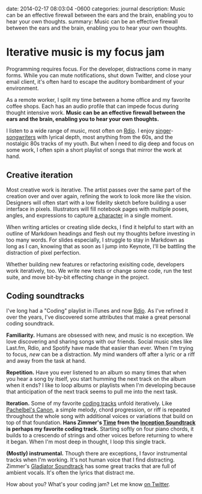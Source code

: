 date: 2014-02-17 08:03:04 -0600
categories: journal
description: Music can be an effective firewall between the ears and the brain, enabling you to hear your own thoughts.
summary: Music can be an effective firewall between the ears and the brain, enabling you to hear your own thoughts.

# Iterative music is my focus jam

Programming requires focus. For the developer, distractions come in many forms.
While you can mute notifications, shut down Twitter, and close your
email client, it's often hard to escape the auditory bombardment of your
environment.

As a remote worker, I split my time between a home office and my favorite
coffee shops. Each has an audio profile that can impede focus during thought
intensive work. **Music can be an effective firewall between the ears and the
brain, enabling you to hear your own thoughts.**

I listen to a wide range of music, most often on [Rdio][]. I enjoy
[singer][]-[songwriters][] with lyrical depth, most anything from the 60s, and
the nostalgic 80s tracks of my youth. But when I need to dig deep and focus on
some work, I often spin a short playlist of songs that mirror the work at hand.

## Creative iteration

Most creative work is iterative. The artist passes over the same part of the
creation over and over again, refining the work to look more like the vision.
Designers will often start with a low fidelity sketch before building a user
interface in pixels. Illustrators will fill notebook pages with multiple poses,
angles, and expressions to capture [a character][] in a single moment.

When writing articles or creating slide decks, I find it helpful to start with
an outline of Markdown headings and flesh out my thoughts before investing in
too many words. For slides especially, I struggle to stay in Markdown as long
as I can, knowing that as soon as I jump into Keynote, I'll be battling the
distraction of pixel perfection.

Whether building new features or refactoring exisiting code, developers work
iteratively, too. We write new tests or change some code, run the test suite,
and move bit-by-bit effecting change in the project.

## Coding soundtracks

I've long had a "Coding" playlist in iTunes and now [Rdio][coding]. As I've
refined it over the years, I've discovered some attributes that make a great
personal coding soundtrack.

**Familiarity.** Humans are obsessed with new, and music is no exception. We
love discovering and sharing songs with our friends. Social music sites like
Last.fm, Rdio, and Spotify have made that easier than ever. When I'm trying to
focus, _new_ can be a distraction. My mind wanders off after a lyric or a riff
and away from the task at hand.

**Repetition.** Have you ever listened to an album so many times that when you
hear a song by itself, you start humming the next track on the album when it
ends? I like to loop albums or playlists when I'm developing because that
anticipation of the next track seems to pull me into the next task.

**Iteration.** Some of my favorite [coding tracks][coding] unfold iteratively.
Like [Pachelbel's Canon][canon], a simple melody, chord progression, or riff is
repeated throughout the whole song with additional voices or variations that
build on top of that foundation. **Hans Zimmer's [Time][] from the [Inception
Soundtrack][] is perhaps my favorite coding track.** Starting softly on four
piano chords, it builds to a crescendo of strings and other voices before
returning to where it began. When I'm most deep in thought, I loop this single
track.

**(Mostly) instrumental.** Though there are exceptions, I favor instrumental
tracks when I'm working. It's not human voice that I find distracting. Zimmer's
[Gladiator Soundtrack][] has some great tracks that are full of ambient vocals.
It's often the lyrics that distract me.

How about you? What's your coding jam? Let me know [on Twitter][twitter].

[Rdio]: http://www.rdio.com/
[singer]: http://rd.io/x/QEfDPm2Ffg/
[songwriters]: http://rd.io/x/QEfDLUIMrg/
[a character]: http://octodex.github.com/
[coding]: http://rd.io/x/QEfDL0AFGA/
[canon]: http://en.wikipedia.org/wiki/Pachelbel's_Canon
[Time]: http://rd.io/x/QEfDK3UrTA/
[Inception Soundtrack]: http://rd.io/x/QEfDPkczxQ/
[Gladiator Soundtrack]: http://rd.io/x/QEfDPkdgfA/
[twitter]: https://twitter.com/pengwynn

